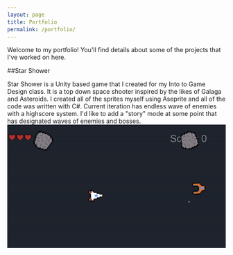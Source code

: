 ```yaml
---
layout: page
title: Portfolio
permalink: /portfolio/
---
```


Welcome to my portfolio! You'll find details about some of the projects that I've worked on here. 

##Star Shower

Star Shower is a Unity based game that I created for my Into to Game Design class. It is a top down space shooter inspired by the likes of Galaga and Asteroids.
I created all of the sprites myself using Aseprite and all of the code was written with C#. 
Current iteration has endless wave of enemies with a highscore system. I'd like to add a "story" mode at some point that has designated waves of enemies and bosses. 
![Star SHower](/assets/images/star_shower.gif)